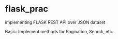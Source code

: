 # flask_prac
implementing FLASK REST API over JSON dataset

Basic:
Implement methods for Pagination, Search, etc.
